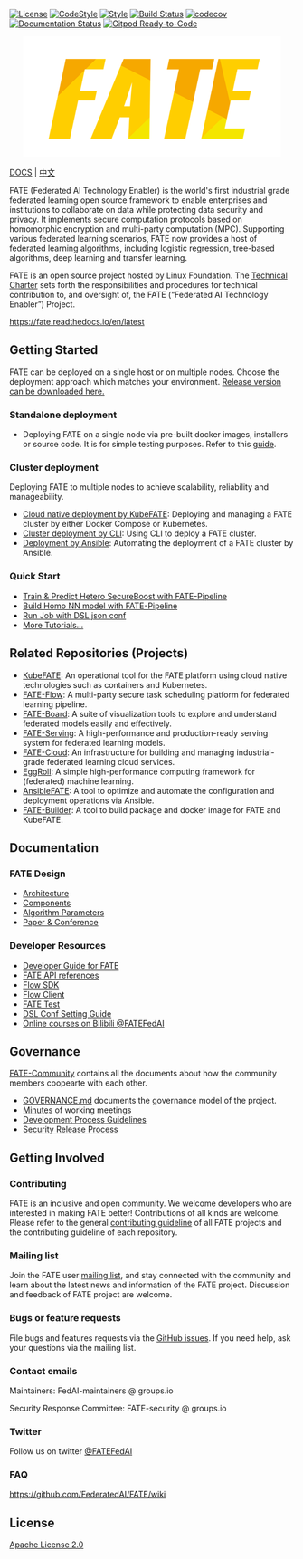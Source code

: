 [![License](https://img.shields.io/badge/License-Apache%202.0-blue.svg)](https://opensource.org/licenses/Apache-2.0) [![CodeStyle](https://img.shields.io/badge/Check%20Style-Google-brightgreen)](https://checkstyle.sourceforge.io/google_style.html) [![Style](https://img.shields.io/badge/Check%20Style-Black-black)](https://checkstyle.sourceforge.io/google_style.html) [![Build Status](https://travis-ci.org/FederatedAI/FATE.svg?branch=master)](https://travis-ci.org/FederatedAI/FATE)
[![codecov](https://codecov.io/gh/FederatedAI/FATE/branch/master/graph/badge.svg)](https://codecov.io/gh/FederatedAI/FATE)
[![Documentation Status](https://readthedocs.org/projects/fate/badge/?version=latest)](https://fate.readthedocs.io/en/latest/?badge=latest)
[![Gitpod Ready-to-Code](https://img.shields.io/badge/Gitpod-Ready--to--Code-blue?logo=gitpod)](https://gitpod.io/from-referrer/)


<div align="center">
  <img src="./doc/images/FATE_logo.png">
</div>

[DOCS](./doc) | [中文](./README_zh.md)

FATE (Federated AI Technology Enabler) is the world's first industrial grade federated learning open source framework to enable enterprises and institutions to collaborate on data while protecting data security and privacy. 
It implements secure computation protocols based on homomorphic encryption and multi-party computation (MPC). 
Supporting various federated learning scenarios, FATE now provides a host of federated learning algorithms, including logistic regression, tree-based algorithms, deep learning and transfer learning.


FATE is an open source project hosted by Linux Foundation. The [Technical Charter](https://github.com/FederatedAI/FATE-Community/blob/master/FATE_Project_Technical_Charter.pdf) sets forth the responsibilities and procedures for technical contribution to, and oversight of, the FATE (“Federated AI Technology Enabler”) Project. 

<https://fate.readthedocs.io/en/latest>

## Getting Started

FATE can be deployed on a single host or on multiple nodes. Choose the deployment approach which matches your environment.
[Release version can be downloaded here.](https://github.com/FederatedAI/FATE/wiki/Download)

### Standalone deployment 
- Deploying FATE on a single node via pre-built docker images, installers or source code. It is for simple testing purposes. Refer to this [guide](./deploy/standalone-deploy/).

### Cluster deployment
Deploying FATE to multiple nodes to achieve scalability, reliability and manageability.

- [Cloud native deployment by KubeFATE](https://github.com/FederatedAI/KubeFATE): Deploying and managing a FATE cluster by either Docker Compose or Kubernetes.
- [Cluster deployment by CLI](./deploy/cluster-deploy): Using CLI to deploy a FATE cluster.
- [Deployment by Ansible](https://github.com/FederatedAI/AnsibleFATE): Automating the deployment of a FATE cluster by Ansible.

### Quick Start
- [Train & Predict Hetero SecureBoost with FATE-Pipeline](./doc/tutorial/pipeline/pipeline_tutorial_hetero_sbt.ipynb)
- [Build Homo NN model with FATE-Pipeline](doc/tutorial/pipeline/pipeline_tutorial_homo_nn.ipynb)
- [Run Job with DSL json conf](doc/tutorial/dsl_conf/dsl_conf_tutorial.md)
- [More Tutorials...](doc/tutorial)

## Related Repositories (Projects)
- [KubeFATE](https://github.com/FederatedAI/KubeFATE): An operational tool for the FATE platform using cloud native technologies such as containers and Kubernetes.
- [FATE-Flow](https://github.com/FederatedAI/FATE-Flow): A multi-party secure task scheduling platform for federated learning pipeline.
- [FATE-Board](https://github.com/FederatedAI/FATE-Board): A suite of visualization tools to explore and understand federated models easily and effectively.
- [FATE-Serving](https://github.com/FederatedAI/FATE-Serving): A high-performance and production-ready serving system for federated learning models.
- [FATE-Cloud](https://github.com/FederatedAI/FATE-Cloud): An infrastructure for building and managing industrial-grade federated learning cloud services.
- [EggRoll](https://github.com/WeBankFinTech/eggroll): A simple high-performance computing framework for (federated) machine learning.
- [AnsibleFATE](https://github.com/FederatedAI/AnsibleFATE): A tool to optimize and automate the configuration and deployment operations via Ansible.
- [FATE-Builder](https://github.com/FederatedAI/FATE-Builder): A tool to build package and docker image for FATE and KubeFATE.
## Documentation 

### FATE Design 

- [Architecture](./doc/architecture/README.md)
- [Components](./doc/federatedml_component/README.md)
- [Algorithm Parameters](./python/federatedml/param)
- [Paper & Conference](./doc/resources/README.md)

### Developer Resources

- [Developer Guide for FATE](doc/develop/develop_guide.md)
- [FATE API references](doc/api)
- [Flow SDK](doc/api/fate_client/flow_sdk.md)
- [Flow Client](https://fate-flow.readthedocs.io/en/latest/fate_flow_client/)
- [FATE Test](./doc/tutorial/fate_test_tutorial.md)
- [DSL Conf Setting Guide](./doc/tutorial/dsl_conf/dsl_conf_v2_setting_guide.md)
- [Online courses on Bilibili @FATEFedAI](https://space.bilibili.com/457797601?from=search&seid=6776229889454067000)


## Governance 

[FATE-Community](https://github.com/FederatedAI/FATE-Community) contains all the documents about how the community members coopearte with each other. 

- [GOVERNANCE.md](https://github.com/FederatedAI/FATE-Community/blob/master/GOVERNANCE.md) documents the governance model of the project. 
- [Minutes](https://github.com/FederatedAI/FATE-Community/blob/master/meeting-minutes) of working meetings
- [Development Process Guidelines](https://github.com/FederatedAI/FATE-Community/blob/master/FederatedAI_PROJECT_PROCESS_GUIDELINE.md) 
- [Security Release Process](https://github.com/FederatedAI/FATE-Community/blob/master/SECURITY.md) 


## Getting Involved

### Contributing
FATE is an inclusive and open community. We welcome developers who are interested in making FATE better! Contributions of all kinds are welcome. Please refer to the general [contributing guideline](https://github.com/FederatedAI/FATE-Community/blob/master/CONTRIBUTING.md) of all FATE projects and the contributing guideline of each repository.

### Mailing list 

Join the FATE user [mailing list](https://groups.io/g/Fate-FedAI), and stay connected with the community and learn about the latest news and information of the FATE project. Discussion and feedback of FATE project are welcome.


### Bugs or feature requests

File bugs and features requests via the [GitHub issues](https://github.com/FederatedAI/FATE/issues). If you need help, ask your questions via the mailing list.

### Contact emails

Maintainers: FedAI-maintainers @ groups.io

Security Response Committee: FATE-security @ groups.io

### Twitter

Follow us on twitter [@FATEFedAI](https://twitter.com/FateFedAI)

### FAQ
https://github.com/FederatedAI/FATE/wiki


## License
[Apache License 2.0](LICENSE)

